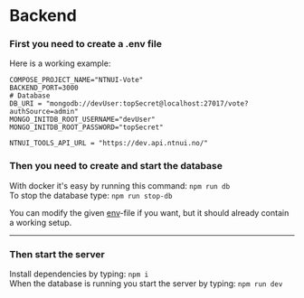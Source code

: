 # Backend

### First you need to create a .env file

Here is a working example:

```
COMPOSE_PROJECT_NAME="NTNUI-Vote"
BACKEND_PORT=3000
# Database
DB_URI = "mongodb://devUser:topSecret@localhost:27017/vote?authSource=admin"
MONGO_INITDB_ROOT_USERNAME="devUser"
MONGO_INITDB_ROOT_PASSWORD="topSecret"

NTNUI_TOOLS_API_URL = "https://dev.api.ntnui.no/"
```

### Then you need to create and start the database

With docker it's easy by running this command:
`npm run db`  
To stop the database type: `npm run stop-db`

You can modify the given [env](.env)-file if you want, but it should already contain a working setup.

---

### Then start the server

Install dependencies by typing: `npm i`  
When the database is running you start the server by typing: `npm run dev`
